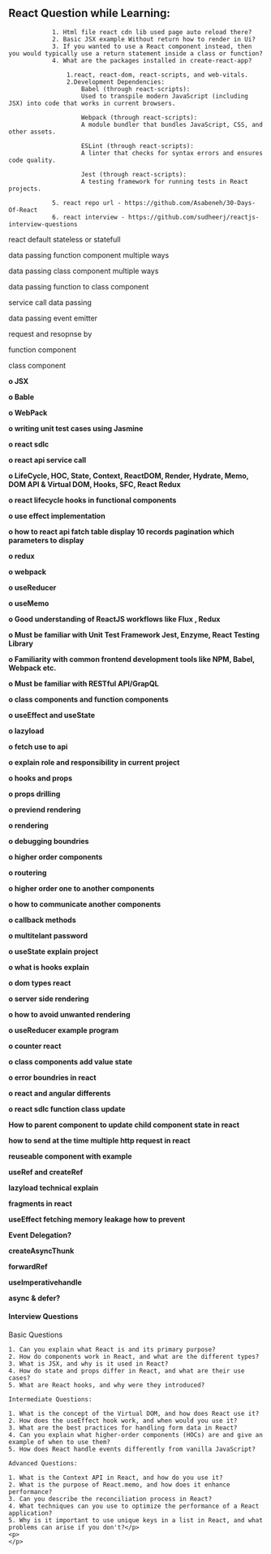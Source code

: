 ## React Question while Learning:

                1. Html file react cdn lib used page auto reload there?
                2. Basic JSX example Without return how to render in Ui?
                3. If you wanted to use a React component instead, then you would typically use a return statement inside a class or function?
                4. What are the packages installed in create-react-app?

                    1.react, react-dom, react-scripts, and web-vitals.
                    2.Development Dependencies:
                        Babel (through react-scripts):
                        Used to transpile modern JavaScript (including JSX) into code that works in current browsers.

                        Webpack (through react-scripts):
                        A module bundler that bundles JavaScript, CSS, and other assets.

                        ESLint (through react-scripts):
                        A linter that checks for syntax errors and ensures code quality.

                        Jest (through react-scripts):
                        A testing framework for running tests in React projects.

                5. react repo url - https://github.com/Asabeneh/30-Days-Of-React
                6. react interview - https://github.com/sudheerj/reactjs-interview-questions



react default stateless or statefull

data passing function component multiple ways

data passing class component multiple ways

data passing function to class component

service call data passing

data passing event emitter

request and resopnse by

function component

class component

<p><b>o JSX</b></p>
<p><b>o Bable</b></p>
<p><b>o WebPack</b></p>
<p><b>o writing unit test cases using Jasmine</b></p>
<p><b>o react sdlc</b></p>
<p><b>o react api service call</b></p>
<p><b>o LifeCycle, HOC, State, Context, ReactDOM, Render, Hydrate, Memo, DOM API & Virtual DOM, Hooks, SFC,
    React Redux</b></p>
<p><b>o react lifecycle hooks in functional components</b></p>
<p><b>o use effect implementation </b></p>
<p><b>o how to react api fatch table display 10 records pagination which parameters to display</b></p>
<p><b>o redux</b></p>
<p><b>o webpack</b></p>
<p><b>o useReducer</b></p>
<p><b>o useMemo</b></p>
<p><b>o Good understanding of ReactJS workflows like Flux , Redux</b></p>
<p><b>o Must be familiar with Unit Test Framework Jest, Enzyme, React Testing Library</b></p>
<p><b>o Familiarity with common frontend development tools like NPM, Babel, Webpack etc.</b></p>
<p><b>o Must be familiar with RESTful API/GrapQL</b></p>
<p><b>o class components and function components</b></p>
<p><b>o useEffect and useState</b></p>
<p><b>o lazyload</b></p>
<p><b>o fetch use to api</b></p>
<p><b>o explain role and responsibility in current project</b></p>
<p><b>o hooks and props </b></p>
<p><b>o props drilling</b></p>
<p><b>o previend rendering</b></p>
<p><b>o rendering</b></p>
<p><b>o debugging boundries</b></p>
<p><b>o higher order components</b></p>
<p><b>o routering</b></p>
<p><b>o higher order one to another components</b></p>
<p><b>o how to communicate another components</b></p>
<p><b>o callback methods</b></p>
<p><b>o multitelant password</b></p>
<p><b>o useState explain project</b></p>
<p><b>o what is hooks explain </b></p>
<p><b>o dom types react</b></p>
<p><b>o server side rendering</b></p>
<p><b>o how to avoid unwanted rendering</b></p>
<p><b>o useReducer example program</b></p>
<p><b>o counter react</b></p>
<p><b>o class components add value state</b></p>
<p><b>o error boundries in react</b></p>
<p><b>o react and angular differents</b></p>
<p><b>o react sdlc function class update</b></p>
<p><b>How to parent component to update child component state in react</b></p>
<p><b>how to send at the time multiple http request in react</b></p>
<p><b>reuseable component with example</b></p>
<p><b>useRef and createRef</b></p>
<p><b>lazyload technical explain</b></p>
<p><b>fragments in react</b></p>
<p><b>useEffect fetching memory leakage how to prevent</b></p>
<p><b>Event Delegation?</b></p>
<p><b>createAsyncThunk</b></p>
<p><b>forwardRef</b></p>
<p><b>useImperativehandle</b></p>
<p><b>async & defer?</b></p>

<div class="container-fluid mt-5 pt-5 px-lg-5 px-2">
<div class="javascript">
    <h4>Interview Questions</h4>
    Basic Questions
    
    1. Can you explain what React is and its primary purpose?
    2. How do components work in React, and what are the different types?
    3. What is JSX, and why is it used in React?
    4. How do state and props differ in React, and what are their use cases?
    5. What are React hooks, and why were they introduced?
    
    Intermediate Questions:
    
    1. What is the concept of the Virtual DOM, and how does React use it?
    2. How does the useEffect hook work, and when would you use it?
    3. What are the best practices for handling form data in React?
    4. Can you explain what higher-order components (HOCs) are and give an example of when to use them?
    5. How does React handle events differently from vanilla JavaScript?
    
    Advanced Questions:
    
    1. What is the Context API in React, and how do you use it?
    2. What is the purpose of React.memo, and how does it enhance performance?
    3. Can you describe the reconciliation process in React?
    4. What techniques can you use to optimize the performance of a React application?
    5. Why is it important to use unique keys in a list in React, and what problems can arise if you don't?</p>
    <p>
    </p>
</div>
</div>
